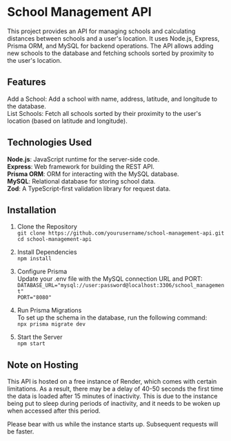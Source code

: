 # School Management API
This project provides an API for managing schools and calculating distances between schools and a user's location. It uses Node.js, Express, Prisma ORM, and MySQL for backend operations. The API allows adding new schools to the database and fetching schools sorted by proximity to the user's location.

## Features
Add a School: Add a school with name, address, latitude, and longitude to the database.\
List Schools: Fetch all schools sorted by their proximity to the user's location (based on latitude and longitude).

## Technologies Used
**Node.js**: JavaScript runtime for the server-side code.\
**Express**: Web framework for building the REST API.\
**Prisma ORM**: ORM for interacting with the MySQL database.\
**MySQL**: Relational database for storing school data.\
**Zod**: A TypeScript-first validation library for request data.

## Installation
1. Clone the Repository\
`git clone https://github.com/yourusername/school-management-api.git`\
`cd school-management-api`

2. Install Dependencies\
`npm install`

3. Configure Prisma\
Update your .env file with the MySQL connection URL and PORT:\
`DATABASE_URL="mysql://user:password@localhost:3306/school_management"`\
`PORT="8080"`

4. Run Prisma Migrations\
To set up the schema in the database, run the following command:\
`npx prisma migrate dev`

5. Start the Server\
`npm start`

## Note on Hosting
This API is hosted on a free instance of Render, which comes with certain limitations. As a result, there may be a delay of 40-50 seconds the first time the data is loaded after 15 minutes of inactivity. This is due to the instance being put to sleep during periods of inactivity, and it needs to be woken up when accessed after this period.

Please bear with us while the instance starts up. Subsequent requests will be faster.